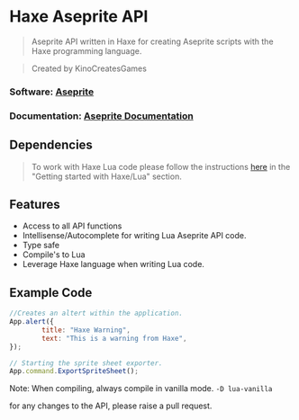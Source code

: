 # Haxe Aseprite API
> Aseprite API written in Haxe for creating Aseprite scripts with the Haxe programming language.

> Created by KinoCreatesGames

### Software: [Aseprite](https://www.aseprite.org/)

### Documentation: [Aseprite Documentation](https://github.com/aseprite/api)

## Dependencies
> To work with Haxe Lua code please follow the instructions [here](https://haxe.org/manual/target-lua.html) in the "Getting started with Haxe/Lua" section.

## Features

* Access to all API functions
* Intellisense/Autocomplete for writing Lua Aseprite API code.
* Type safe
* Compile's to Lua 
* Leverage Haxe language when writing Lua code.

## Example Code

```js
//Creates an altert within the application.
App.alert({
		title: "Haxe Warning",
		text: "This is a warning from Haxe",
});
```

```js
// Starting the sprite sheet exporter.
App.command.ExportSpriteSheet();
```

Note: When compiling, always compile in vanilla mode. `-D lua-vanilla`

for any changes to the API, please raise a pull request.

